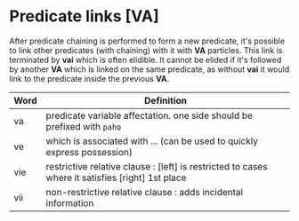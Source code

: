 # Predicate links [VA]

After predicate chaining is performed to form a new predicate, it's possible to
link other predicates (with chaining) with it with **VA** particles. This
link is terminated by **vai** which is often elidible. It cannot be elided if
it's followed by another **VA** which is linked on the same predicate, as
without **vai** it would link to the predicate inside the previous **VA**.

| Word | Definition                                                                                       |
| ---- | ------------------------------------------------------------------------------------------------ |
| va   | predicate variable affectation. one side should be prefixed with `paho`                          |
| ve   | which is associated with ... (can be used to quickly express possession)                         |
| vie  | restrictive relative clause : [left] is restricted to cases where it satisfies [right] 1st place |
| vii  | non-restrictive relative clause : adds incidental information                                    |